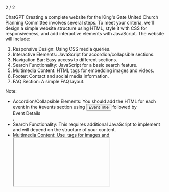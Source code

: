 2 / 2

ChatGPT
Creating a complete website for the King's Gate United Church Planning Committee involves several steps. To meet your criteria, we'll design a simple website structure using HTML, style it with CSS for responsiveness, and add interactive elements with JavaScript. The website will include:

1. Responsive Design: Using CSS media queries.
2. Interactive Elements: JavaScript for accordion/collapsible sections.
3. Navigation Bar: Easy access to different sections.
4. Search Functionality: JavaScript for a basic search feature.
5. Multimedia Content: HTML tags for embedding images and videos.
6. Footer: Contact and social media information.
7. FAQ Section: A simple FAQ layout.

Note:
- Accordion/Collapsible Elements: You should add the HTML for each event in the #events section using <button class="accordion">Event Title</button> followed by <div class="panel">Event Details</div>.
- Search Functionality: This requires additional JavaScript to implement and will depend on the structure of your content.
- Multimedia Content: Use <img> tags for images and <iframe> for embedding videos.
- Footer & FAQ: Add relevant content in the respective sections.
- This is a basic structure and needs to be expanded upon based on specific requirements, content, and styles. Remember to test the website on various devices to ensure responsiveness and usability.


User
Can you give me example HTML for the Accordion/Collapsible Elements?

ChatGPT
Certainly! Here's an example of how you might set up accordion/collapsible elements in HTML for the events section. This example includes two events, but you can replicate the structure for as many events as needed.


> 

<section id="events">
    <h2>Upcoming Events</h2>

    <button class="accordion">Event 1: Summer Retreat</button>
    <div class="panel">
        <p>Date: July 15th, 2024</p>
        <p>Location: Mountain View Retreat Center</p>
        <p>Description: Join us for a weekend of fellowship, worship, and rejuvenation at our annual summer retreat. Activities include hiking, workshops, and worship sessions.</p>
    </div>

    <button class="accordion">Event 2: Charity Concert</button>
    <div class="panel">
        <p>Date: September 10th, 2024</p>
        <p>Location: King's Gate Auditorium</p>
        <p>Description: An evening of music and community. All proceeds will go towards local charities. Featuring performances by local artists and church choirs.</p>
    </div>

    <!-- Add more events in the same format as above -->
</section>


### Explanation:
- Each event is represented by a <button> element with the class accordion. This is what users will click to toggle the visibility of the event details.
- The <div> element following each button with the class panel contains the details of the event. This content will be hidden by default and will only be shown when the corresponding button is clicked.
- You can add as many event sections as needed by replicating the <button> and <div> structure.
- Remember to include the CSS and JavaScript provided in the previous message to ensure that the accordion functionality works properly. The JavaScript will make these sections collapsible, and the CSS will style them appropriately.


### User
Search Functionality: This requires additional JavaScript to implement and will depend on the structure of your content. Can you give me example code of this function?

### ChatGPT
Sure, I can provide you with an example of how to implement a basic search functionality using JavaScript. This functionality will allow users to search for events in the accordion/collapsible sections you have on your webpage.

First, you'll need to add a search bar in your HTML where users can input their search queries:

>

<div id="search-container">
    <input type="text" id="search-input" placeholder="Search events...">
    <button onclick="searchEvents()">Search</button>
</div>

Next, you will need JavaScript to handle the search functionality. This script will look for the text the user inputs in the search bar, compare it with the text in your accordion sections, and then display only the sections that match the search query.

function searchEvents() {
    let input = document.getElementById('search-input').value;
    input = input.toLowerCase();
    let x = document.getElementsByClassName('accordion');

    for (i = 0; i < x.length; i++) {
        if (!x[i].innerHTML.toLowerCase().includes(input)) {
            x[i].style.display="none";
            x[i].nextElementSibling.style.display="none"; // Hides the panel as well
        } else {
            x[i].style.display="list-item"; 
            x[i].nextElementSibling.style.display="none"; // Keeps the panel hidden until clicked
        }
    }
}

### Explanation:
- The searchEvents function is triggered when the user clicks the search button.
- It retrieves the user's input from the search bar and converts it to lowercase (to ensure the search is case-insensitive).
- The function then loops through all elements with the class name accordion (which should be your event titles).
- For each element, it checks if the innerHTML (the content of the accordion) includes the search input.
- If the content does not include the search input, both the accordion button and its associated panel are hidden (display="none"). If it does include the search input, the accordion button is shown (display="list-item"), but the panel remains hidden until the user clicks the accordion.
This script provides a basic search functionality. It might need to be adjusted depending on the exact structure and content of your webpage. For more complex search features, additional coding and perhaps even server-side support might be needed.

Multimedia Content: HTML tags for embedding images and videos. Can you give me example code of this.

ChatGPT
Certainly! Embedding images and videos in your webpage can greatly enhance the visual appeal and user engagement. Below are examples of how you can include multimedia content using HTML tags.

Embedding Images
To embed an image, you use the <img> tag. You should specify the source of the image (src) and provide an alternative text (alt) for accessibility reasons.

<div>
    <h3>Event Image</h3>
    <img src="path_to_your_image.jpg" alt="Description of the image">
</div>

Replace "path_to_your_image.jpg" with the actual path to your image file.
The alt attribute provides a text description of the image for screen readers and in cases where the image cannot be displayed.

Embedding Videos
For embedding videos, you can use the <video> tag for videos hosted on your server or the <iframe> tag for videos hosted on platforms like YouTube or Vimeo.

Using <video> Tag:

<div>
    <h3>Event Video</h3>
    <video width="320" height="240" controls>
        <source src="path_to_your_video.mp4" type="video/mp4">
        Your browser does not support the video tag.
    </video>
</div>





memory jog:
/c/Users/glads/Downloads/2024-PLANNING-COMMITTEE-WEBSITE


AI Source link
https://chat.openai.com/c/35b0e162-e4e2-48eb-9779-43e3a8b530b1
